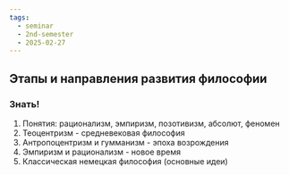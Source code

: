 ```yaml
---
tags:
  - seminar
  - 2nd-semester
  - 2025-02-27
---
```


## Этапы и направления развития философии

### Знать!

1. Понятия: рационализм, эмпиризм, позотивизм, абсолют, феномен
2. Теоцентризм - средневековая философия
3. Антропоцентризм и гумманизм - эпоха возрождения
4. Эмпиризм и рационализм - новое время
5. Классическая немецкая  философия (основные идеи)

